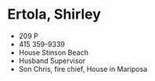 # Ertola, Shirley

* 209 P
* 415 359-9339[](http://voice.google.com/calls?a=nc,%2B14153599339 "Call +1 415-359-9339 via Google Voice")
* House Stinson Beach
* Husband Supervisor
* Son Chris, fire chief, House in Mariposa
